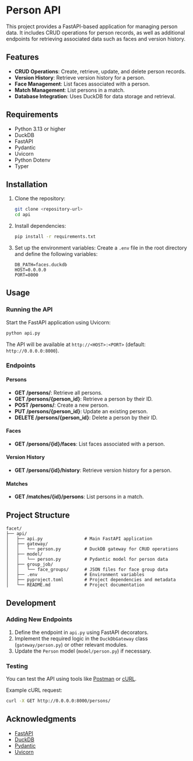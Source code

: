 # Person API

This project provides a FastAPI-based application for managing person data. It includes CRUD operations for person records, as well as additional endpoints for retrieving associated data such as faces and version history.

## Features

- **CRUD Operations**: Create, retrieve, update, and delete person records.
- **Version History**: Retrieve version history for a person.
- **Face Management**: List faces associated with a person.
- **Match Management**: List persons in a match.
- **Database Integration**: Uses DuckDB for data storage and retrieval.

## Requirements

- Python 3.13 or higher
- DuckDB
- FastAPI
- Pydantic
- Uvicorn
- Python Dotenv
- Typer

## Installation

1. Clone the repository:

   ```bash
   git clone <repository-url>
   cd api
   ```

2. Install dependencies:

   ```bash
   pip install -r requirements.txt
   ```

3. Set up the environment variables: Create a `.env` file in the root directory and define the following variables:

   ```env
   DB_PATH=faces.duckdb
   HOST=0.0.0.0
   PORT=8000
   ```

## Usage

### Running the API

Start the FastAPI application using Uvicorn:

```bash
python api.py
```

The API will be available at `http://<HOST>:<PORT>` (default: `http://0.0.0.0:8000`).

### Endpoints

#### Persons

- **GET /persons/**: Retrieve all persons.
- **GET /persons/{person_id}**: Retrieve a person by their ID.
- **POST /persons/**: Create a new person.
- **PUT /persons/{person_id}**: Update an existing person.
- **DELETE /persons/{person_id}**: Delete a person by their ID.

#### Faces

- **GET /persons/{id}/faces**: List faces associated with a person.

#### Version History

- **GET /persons/{id}/history**: Retrieve version history for a person.

#### Matches

- **GET /matches/{id}/persons**: List persons in a match.

## Project Structure

```
facet/
├── api/
│   ├── api.py                # Main FastAPI application
│   ├── gateway/
│   │   └── person.py         # DuckDB gateway for CRUD operations
│   ├── model/
│   │   └── person.py         # Pydantic model for person data
│   ├── group_job/
│   │   └── face_groups/      # JSON files for face group data
│   ├── .env                  # Environment variables
│   ├── pyproject.toml        # Project dependencies and metadata
│   └── README.md             # Project documentation
```

## Development

### Adding New Endpoints

1. Define the endpoint in `api.py` using FastAPI decorators.
2. Implement the required logic in the `DuckDbGateway` class (`gateway/person.py`) or other relevant modules.
3. Update the `Person` model (`model/person.py`) if necessary.

### Testing

You can test the API using tools like [Postman](https://www.postman.com/) or [cURL](https://curl.se/).

Example cURL request:

```bash
curl -X GET http://0.0.0.0:8000/persons/
```

## Acknowledgments

- [FastAPI](https://fastapi.tiangolo.com/)
- [DuckDB](https://duckdb.org/)
- [Pydantic](https://docs.pydantic.dev/)
- [Uvicorn](https://www.uvicorn.org/)
